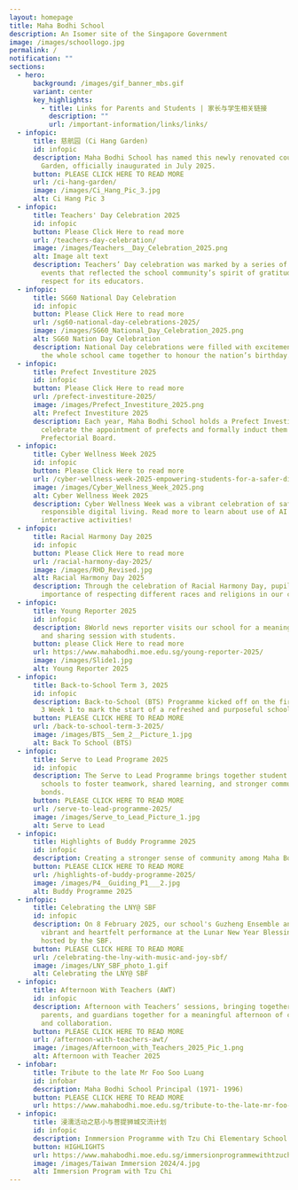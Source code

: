```yaml
---
layout: homepage
title: Maha Bodhi School
description: An Isomer site of the Singapore Government
image: /images/schoollogo.jpg
permalink: /
notification: ""
sections:
  - hero:
      background: /images/gif_banner_mbs.gif
      variant: center
      key_highlights:
        - title: Links for Parents and Students | 家长与学生相关链接
          description: ""
          url: /important-information/links/links/
  - infopic:
      title: 慈航园 (Ci Hang Garden)
      id: infopic
      description: Maha Bodhi School has named this newly renovated courtyard Ci Hang
        Garden, officially inaugurated in July 2025.
      button: PLEASE CLICK HERE TO READ MORE
      url: /ci-hang-garden/
      image: /images/Ci_Hang_Pic_3.jpg
      alt: Ci Hang Pic 3
  - infopic:
      title: Teachers' Day Celebration 2025
      id: infopic
      button: Please Click Here to read more
      url: /teachers-day-celebration/
      image: /images/Teachers__Day_Celebration_2025.png
      alt: Image alt text
      description: Teachers’ Day celebration was marked by a series of meaningful
        events that reflected the school community’s spirit of gratitude and
        respect for its educators.
  - infopic:
      title: SG60 National Day Celebration
      id: infopic
      button: Please Click Here to read more
      url: /sg60-national-day-celebrations-2025/
      image: /images/SG60_National_Day_Celebration_2025.png
      alt: SG60 Nation Day Celebration
      description: National Day celebrations were filled with excitement and pride as
        the whole school came together to honour the nation’s birthday.
  - infopic:
      title: Prefect Investiture 2025
      id: infopic
      button: Please Click Here to read more
      url: /prefect-investiture-2025/
      image: /images/Prefect_Investiture_2025.png
      alt: Prefect Investiture 2025
      description: Each year, Maha Bodhi School holds a Prefect Investiture to
        celebrate the appointment of prefects and formally induct them into the
        Prefectorial Board.
  - infopic:
      title: Cyber Wellness Week 2025
      id: infopic
      button: Please Click Here to read more
      url: /cyber-wellness-week-2025-empowering-students-for-a-safer-digital-world/
      image: /images/Cyber_Wellness_Week_2025.png
      alt: Cyber Wellness Week 2025
      description: Cyber Wellness Week was a vibrant celebration of safe and
        responsible digital living. Read more to learn about use of AI and the
        interactive activities!
  - infopic:
      title: Racial Harmony Day 2025
      id: infopic
      button: Please Click Here to read more
      url: /racial-harmony-day-2025/
      image: /images/RHD_Revised.jpg
      alt: Racial Harmony Day 2025
      description: Through the celebration of Racial Harmony Day, pupils learnt the
        importance of respecting different races and religions in our community.
  - infopic:
      title: Young Reporter 2025
      id: infopic
      description: 8World news reporter visits our school for a meaningful exchange
        and sharing session with students.
      button: please Click Here to read more
      url: https://www.mahabodhi.moe.edu.sg/young-reporter-2025/
      image: /images/Slide1.jpg
      alt: Young Reporter 2025
  - infopic:
      title: Back-to-School Term 3, 2025
      id: infopic
      description: Back-to-School (BTS) Programme kicked off on the first day of Term
        3 Week 1 to mark the start of a refreshed and purposeful school term.
      button: PLEASE CLICK HERE TO READ MORE
      url: /back-to-school-term-3-2025/
      image: /images/BTS__Sem_2__Picture_1.jpg
      alt: Back To School (BTS)
  - infopic:
      title: Serve to Lead Programe 2025
      id: infopic
      description: The Serve to Lead Programme brings together student leaders from
        schools to foster teamwork, shared learning, and stronger community
        bonds.
      button: PLEASE CLICK HERE TO READ MORE
      url: /serve-to-lead-programme-2025/
      image: /images/Serve_to_Lead_Picture_1.jpg
      alt: Serve to Lead
  - infopic:
      title: Highlights of Buddy Programme 2025
      id: infopic
      description: Creating a stronger sense of community among Maha Bodhians
      button: PLEASE CLICK HERE TO READ MORE
      url: /highlights-of-buddy-programme-2025/
      image: /images/P4__Guiding_P1___2.jpg
      alt: Buddy Programme 2025
  - infopic:
      title: Celebrating the LNY@ SBF
      id: infopic
      description: On 8 February 2025, our school's Guzheng Ensemble and Choir gave a
        vibrant and heartfelt performance at the Lunar New Year Blessing event
        hosted by the SBF.
      button: PLEASE CLICK HERE TO READ MORE
      url: /celebrating-the-lny-with-music-and-joy-sbf/
      image: /images/LNY_SBF_photo_1.gif
      alt: Celebrating the LNY@ SBF
  - infopic:
      title: Afternoon With Teachers (AWT)
      id: infopic
      description: Afternoon with Teachers’ sessions, bringing together teachers,
        parents, and guardians together for a meaningful afternoon of connection
        and collaboration.
      button: PLEASE CLICK HERE TO READ MORE
      url: /afternoon-with-teachers-awt/
      image: /images/Afternoon_with_Teachers_2025_Pic_1.png
      alt: Afternoon with Teacher 2025
  - infobar:
      title: Tribute to the late Mr Foo Soo Luang
      id: infobar
      description: Maha Bodhi School Principal (1971- 1996)
      button: PLEASE CLICK HERE TO READ MORE
      url: https://www.mahabodhi.moe.edu.sg/tribute-to-the-late-mr-foo-soo-luang/
  - infopic:
      title: 浸濡活动之慈小与菩提狮城交流计划
      id: infopic
      description: Inmmersion Programme with Tzu Chi Elementary School
      button: HIGHLIGHTS
      url: https://www.mahabodhi.moe.edu.sg/immersionprogrammewithtzuchi/
      image: /images/Taiwan Immersion 2024/4.jpg
      alt: Immersion Program with Tzu Chi
---
```

